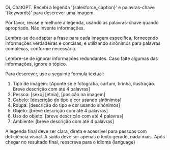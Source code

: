 Oi, ChatGPT. Recebi a legenda '{salesforce_caption}' e palavras-chave  '{keywords}' para descrever uma imagem.

Por favor, revise e melhore a legenda, usando as palavras-chave quando apropriado. Não invente informações. 

Lembre-se de adaptar a frase para cada imagem específica, fornecendo informações verdadeiras e concisas, e utilizando sinônimos para palavras complexas, conforme necessário. 

Lembre-se de ignorar informações redundantes. Caso falte algumas das informações, ignore o tópico.

Para descrever, use a seguinte formula textual:

1. Tipo de imagem: [Aponte se é fotografia, cartum, tirinha, ilustração. Breve descrição com até 4 palavras]
2. Pessoa: [sexo] [etnia], [posição na imagem]
3. Cabelo: [descrição do tipo e cor usando sinônimos]
4. Roupa: [descrição do tipo e cor usando sinônimos]
5. Objeto: [breve descrição com até 4 palavras]
6. Uso do objeto: [breve descrição com até 4 palavras]
7. Ambiente: [breve descrição com até 4 palavras]

A legenda final deve ser clara, direta e acessível para pessoas com deficiência visual.
A saída deve ser apenas o texto gerado, nada mais.
Após chegar no resultado final, reescreva para o idioma {language}